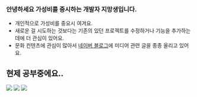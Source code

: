 ### 안녕하세요 가성비를 중시하는 개발자 지망생입니다.

* 개인적으로 가성비를 중요시 여겨요.
* 새로운 걸 시도하는 것보다는 기존의 있던 프로젝트를 수정하거나 기능을 추가하는데에 더 관심이 있어요.
* 문화 컨텐츠에 관심이 많아서 [네이버 블로그](https://blog.naver.com/gihun3645/222984620235)에 미디어 관련 글을 종종 올리고 있어요.


## 현제 공부중에요..
<div>
<img src="https://img.shields.io/badge/java-007396?style=for-the-badge&logo=java&logoColor=white">
<img src="https://img.shields.io/badge/spring-6DB33F?style=for-the-badge&logo=spring&logoColor=white">
<img src="https://img.shields.io/badge/mysql-4479A1?style=for-the-badge&logo=mysql&logoColor=white">
 </div>
